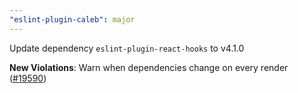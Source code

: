 ```yaml
---
"eslint-plugin-caleb": major
---
```


Update dependency `eslint-plugin-react-hooks` to v4.1.0

**New Violations**: Warn when dependencies change on every render ([#19590](https://github.com/facebook/react/pull/19590))
